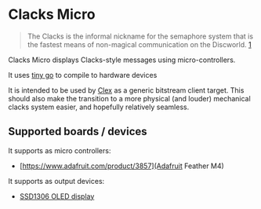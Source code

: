 # Clacks Micro

> The Clacks is the informal nickname for the semaphore system that is the fastest means of non-magical communication on the Discworld. [1](https://wiki.lspace.org/mediawiki/Clacks)

Clacks Micro displays Clacks-style messages using micro-controllers.

It uses [tiny go](https://tinygo.org/) to compile to hardware devices

It is intended to be used by [Clex](https://github.com/GrandTrunkSemaphoreCompany/clex) as a generic bitstream client target. This should also make the transition to a more physical (and louder) mechanical clacks system easier, and hopefully relatively seamless.

## Supported boards / devices

It supports as micro controllers:
- [https://www.adafruit.com/product/3857](Adafruit Feather M4)

It supports as output devices:
- [SSD1306 OLED display](https://cdn-shop.adafruit.com/datasheets/SSD1306.pdf)